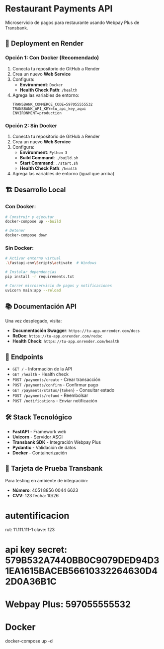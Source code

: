 # Restaurant Payments API

Microservicio de pagos para restaurante usando Webpay Plus de Transbank.

## 🚀 Deployment en Render

### Opción 1: Con Docker (Recomendado)

1. Conecta tu repositorio de GitHub a Render
2. Crea un nuevo **Web Service**
3. Configura:
   - **Environment**: `Docker`
   - **Health Check Path**: `/health`
4. Agrega las variables de entorno:
   ```
   TRANSBANK_COMMERCE_CODE=597055555532
   TRANSBANK_API_KEY=tu_api_key_aqui
   ENVIRONMENT=production
   ```

### Opción 2: Sin Docker

1. Conecta tu repositorio de GitHub a Render
2. Crea un nuevo **Web Service**
3. Configura:
   - **Environment**: `Python 3`
   - **Build Command**: `./build.sh`
   - **Start Command**: `./start.sh`
   - **Health Check Path**: `/health`
4. Agrega las variables de entorno (igual que arriba)

## 🏗️ Desarrollo Local

### Con Docker:

```bash
# Construir y ejecutar
docker-compose up --build

# Detener
docker-compose down
```

### Sin Docker:

```bash
# Activar entorno virtual
.\fastapi-env\Scripts\activate  # Windows

# Instalar dependencias
pip install -r requirements.txt

# Correr microservicio de pagos y notificaciones
uvicorn main:app --reload
```

## 📚 Documentación API

Una vez desplegado, visita:
- **Documentación Swagger**: `https://tu-app.onrender.com/docs`
- **ReDoc**: `https://tu-app.onrender.com/redoc`
- **Health Check**: `https://tu-app.onrender.com/health`

## 🔐 Endpoints

- `GET /` - Información de la API
- `GET /health` - Health check
- `POST /payments/create` - Crear transacción
- `POST /payments/confirm` - Confirmar pago
- `GET /payments/status/{token}` - Consultar estado
- `POST /payments/refund` - Reembolsar
- `POST /notifications` - Enviar notificación

## 🛠️ Stack Tecnológico

- **FastAPI** - Framework web
- **Uvicorn** - Servidor ASGI
- **Transbank SDK** - Integración Webpay Plus
- **Pydantic** - Validación de datos
- **Docker** - Containerización

## 🧪 Tarjeta de Prueba Transbank

Para testing en ambiente de integración:
- **Número**: 4051 8856 0044 6623
- **CVV**: 123
fecha: 10/26


# autentificacion
rut: 11.111.111-1
clave: 123


# api key secret: 579B532A7440BB0C9079DED94D31EA1615BACEB56610332264630D42D0A36B1C

# Webpay Plus: 597055555532

# Docker
docker-compose up -d